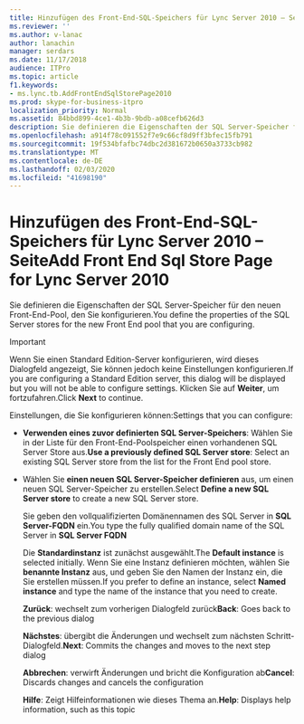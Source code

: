 ```yaml
---
title: Hinzufügen des Front-End-SQL-Speichers für Lync Server 2010 – Seite
ms.reviewer: ''
ms.author: v-lanac
author: lanachin
manager: serdars
ms.date: 11/17/2018
audience: ITPro
ms.topic: article
f1.keywords:
- ms.lync.tb.AddFrontEndSqlStorePage2010
ms.prod: skype-for-business-itpro
localization_priority: Normal
ms.assetid: 84bbd899-4ce1-4b3b-9bdb-a08cefb626d3
description: Sie definieren die Eigenschaften der SQL Server-Speicher für den neuen Front-End-Pool, den Sie konfigurieren.
ms.openlocfilehash: a914f78c091552f7e9c66cf8d9ff3bfec15fb791
ms.sourcegitcommit: 19f534bfafbc74dbc2d381672b0650a3733cb982
ms.translationtype: MT
ms.contentlocale: de-DE
ms.lasthandoff: 02/03/2020
ms.locfileid: "41698190"
---
```

# <a name="add-front-end-sql-store-page-for-lync-server-2010"></a><span data-ttu-id="d0bf8-103">Hinzufügen des Front-End-SQL-Speichers für Lync Server 2010 – Seite</span><span class="sxs-lookup"><span data-stu-id="d0bf8-103">Add Front End Sql Store Page for Lync Server 2010</span></span>
 
<span data-ttu-id="d0bf8-104">Sie definieren die Eigenschaften der SQL Server-Speicher für den neuen Front-End-Pool, den Sie konfigurieren.</span><span class="sxs-lookup"><span data-stu-id="d0bf8-104">You define the properties of the SQL Server stores for the new Front End pool that you are configuring.</span></span>
  
> [!IMPORTANT]
> <span data-ttu-id="d0bf8-105">Wenn Sie einen Standard Edition-Server konfigurieren, wird dieses Dialogfeld angezeigt, Sie können jedoch keine Einstellungen konfigurieren.</span><span class="sxs-lookup"><span data-stu-id="d0bf8-105">If you are configuring a Standard Edition server, this dialog will be displayed but you will not be able to configure settings.</span></span> <span data-ttu-id="d0bf8-106">Klicken Sie auf **Weiter**, um fortzufahren.</span><span class="sxs-lookup"><span data-stu-id="d0bf8-106">Click **Next** to continue.</span></span>
  
<span data-ttu-id="d0bf8-107">Einstellungen, die Sie konfigurieren können:</span><span class="sxs-lookup"><span data-stu-id="d0bf8-107">Settings that you can configure:</span></span>
  
- <span data-ttu-id="d0bf8-108">**Verwenden eines zuvor definierten SQL Server-Speichers**: Wählen Sie in der Liste für den Front-End-Poolspeicher einen vorhandenen SQL Server Store aus.</span><span class="sxs-lookup"><span data-stu-id="d0bf8-108">**Use a previously defined SQL Server store**: Select an existing SQL Server store from the list for the Front End pool store.</span></span>
    
- <span data-ttu-id="d0bf8-109">Wählen Sie **einen neuen SQL Server-Speicher definieren** aus, um einen neuen SQL Server-Speicher zu erstellen.</span><span class="sxs-lookup"><span data-stu-id="d0bf8-109">Select **Define a new SQL Server store** to create a new SQL Server store.</span></span>
    
    <span data-ttu-id="d0bf8-110">Sie geben den vollqualifizierten Domänennamen des SQL Server in **SQL Server-FQDN** ein.</span><span class="sxs-lookup"><span data-stu-id="d0bf8-110">You type the fully qualified domain name of the SQL Server in **SQL Server FQDN**</span></span>
    
    <span data-ttu-id="d0bf8-111">Die **Standardinstanz** ist zunächst ausgewählt.</span><span class="sxs-lookup"><span data-stu-id="d0bf8-111">The **Default instance** is selected initially.</span></span> <span data-ttu-id="d0bf8-112">Wenn Sie eine Instanz definieren möchten, wählen Sie **benannte Instanz** aus, und geben Sie den Namen der Instanz ein, die Sie erstellen müssen.</span><span class="sxs-lookup"><span data-stu-id="d0bf8-112">If you prefer to define an instance, select **Named instance** and type the name of the instance that you need to create.</span></span>
    
  <span data-ttu-id="d0bf8-113">**Zurück**: wechselt zum vorherigen Dialogfeld zurück</span><span class="sxs-lookup"><span data-stu-id="d0bf8-113">**Back**: Goes back to the previous dialog</span></span>
  
  <span data-ttu-id="d0bf8-114">**Nächstes**: übergibt die Änderungen und wechselt zum nächsten Schritt-Dialogfeld.</span><span class="sxs-lookup"><span data-stu-id="d0bf8-114">**Next**: Commits the changes and moves to the next step dialog</span></span>
  
  <span data-ttu-id="d0bf8-115">**Abbrechen**: verwirft Änderungen und bricht die Konfiguration ab</span><span class="sxs-lookup"><span data-stu-id="d0bf8-115">**Cancel**: Discards changes and cancels the configuration</span></span>
  
  <span data-ttu-id="d0bf8-116">**Hilfe**: Zeigt Hilfeinformationen wie dieses Thema an.</span><span class="sxs-lookup"><span data-stu-id="d0bf8-116">**Help**: Displays help information, such as this topic</span></span>
  

